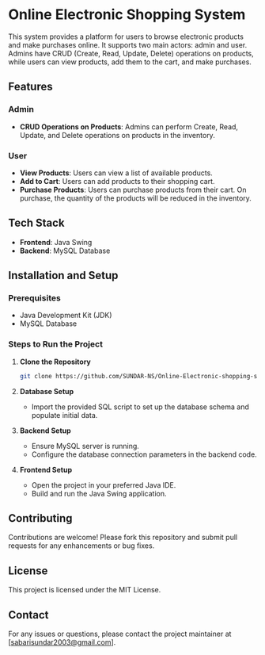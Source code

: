 # Online Electronic Shopping System

This system provides a platform for users to browse electronic products and make purchases online. It supports two main actors: admin and user. Admins have CRUD (Create, Read, Update, Delete) operations on products, while users can view products, add them to the cart, and make purchases.

## Features

### Admin
- **CRUD Operations on Products**: Admins can perform Create, Read, Update, and Delete operations on products in the inventory.

### User
- **View Products**: Users can view a list of available products.
- **Add to Cart**: Users can add products to their shopping cart.
- **Purchase Products**: Users can purchase products from their cart. On purchase, the quantity of the products will be reduced in the inventory.

## Tech Stack

- **Frontend**: Java Swing
- **Backend**: MySQL Database

## Installation and Setup

### Prerequisites
- Java Development Kit (JDK)
- MySQL Database

### Steps to Run the Project

1. **Clone the Repository**
    ```bash
    git clone https://github.com/SUNDAR-NS/Online-Electronic-shopping-system.git
    ```

2. **Database Setup**
    - Import the provided SQL script to set up the database schema and populate initial data.

3. **Backend Setup**
    - Ensure MySQL server is running.
    - Configure the database connection parameters in the backend code.

4. **Frontend Setup**
    - Open the project in your preferred Java IDE.
    - Build and run the Java Swing application.

## Contributing

Contributions are welcome! Please fork this repository and submit pull requests for any enhancements or bug fixes.

## License

This project is licensed under the MIT License.

## Contact

For any issues or questions, please contact the project maintainer at [sabarisundar2003@gmail.com].

